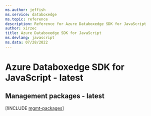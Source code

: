 ```yaml
---
ms.author: jeffish
ms.service: databoxedge
ms.topic: reference
description: Reference for Azure Databoxedge SDK for JavaScript
author: xirzec
title: Azure Databoxedge SDK for JavaScript
ms.devlang: javascript
ms.data: 07/28/2022
---
```

# Azure Databoxedge SDK for JavaScript - latest

## Management packages - latest
[!INCLUDE [mgmt-packages](databoxedge-mgmt-index.md)]
